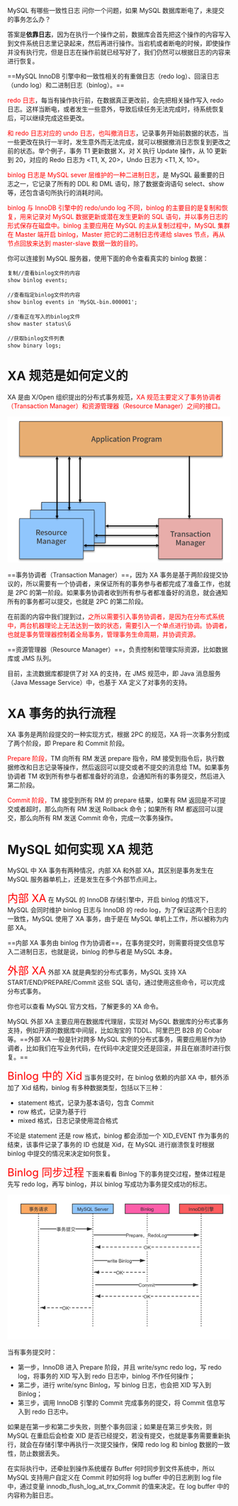 MySQL 有哪些一致性日志
问你一个问题，如果 MySQL 数据库断电了，未提交的事务怎么办？

答案是**依靠日志**，因为在执行一个操作之前，数据库会首先把这个操作的内容写入到文件系统日志里记录起来，然后再进行操作。当宕机或者断电的时候，即使操作并没有执行完，但是日志在操作前就已经写好了，我们仍然可以根据日志的内容来进行恢复。

==MySQL InnoDB 引擎中和一致性相关的有重做日志（redo log）、回滚日志（undo log）和二进制日志（binlog）。==

<font color=red>redo 日志</font>，每当有操作执行前，在数据真正更改前，会先把相关操作写入 redo 日志。这样当断电，或者发生一些意外，导致后续任务无法完成时，待系统恢复后，可以继续完成这些更改。

<font color=red>和 redo 日志对应的 undo 日志，也叫撤消日志</font>，记录事务开始前数据的状态，当一些更改在执行一半时，发生意外而无法完成，就可以根据撤消日志恢复到更改之前的状态。举个例子，事务 T1 更新数据 X，对 X 执行 Update 操作，从 10 更新到 20，对应的 Redo 日志为 <T1, X, 20>，Undo 日志为 <T1, X, 10>。

<font color=red>binlog 日志是 MySQL sever 层维护的一种二进制日志</font>，是 MySQL 最重要的日志之一，它记录了所有的 DDL 和 DML 语句，除了数据查询语句 select、show 等，还包含语句所执行的消耗时间。

<font color=red>binlog 与 InnoDB 引擎中的 redo/undo log 不同，binlog 的主要目的是复制和恢复，用来记录对 MySQL 数据更新或潜在发生更新的 SQL 语句，并以事务日志的形式保存在磁盘中。binlog 主要应用在 MySQL 的主从复制过程中，MySQL 集群在 Master 端开启 binlog，Master 把它的二进制日志传递给 slaves 节点，再从节点回放来达到 master-slave 数据一致的目的。</font>

你可以连接到 MySQL 服务器，使用下面的命令查看真实的 binlog 数据：

```
复制//查看binlog文件的内容
show binlog events;

//查看指定binlog文件的内容
show binlog events in 'MySQL-bin.000001';

//查看正在写入的binlog文件
show master status\G

//获取binlog文件列表
show binary logs;
```



# XA 规范是如何定义的
XA 是由 X/Open 组织提出的分布式事务规范，<font color=red>XA 规范主要定义了事务协调者（Transaction Manager）和资源管理器（Resource Manager）之间的接口。</font>

![image-20200531195101965](XA事务/image-20200531195101965.png)

==事务协调者（Transaction Manager）==，因为 XA 事务是基于两阶段提交协议的，所以需要有一个协调者，来保证所有的事务参与者都完成了准备工作，也就是 2PC 的第一阶段。如果事务协调者收到所有参与者都准备好的消息，就会通知所有的事务都可以提交，也就是 2PC 的第二阶段。

在前面的内容中我们提到过，<font color=red>之所以需要引入事务协调者，是因为在分布式系统中，两台机器理论上无法达到一致的状态，需要引入一个单点进行协调。协调者，也就是事务管理器控制着全局事务，管理事务生命周期，并协调资源。</font>

==资源管理器（Resource Manager）==，负责控制和管理实际资源，比如数据库或 JMS 队列。

目前，主流数据库都提供了对 XA 的支持，在 JMS 规范中，即 Java 消息服务（Java Message Service）中，也基于 XA 定义了对事务的支持。

# XA 事务的执行流程
XA 事务是两阶段提交的一种实现方式，根据 2PC 的规范，XA 将一次事务分割成了两个阶段，即 Prepare 和 Commit 阶段。

<font color=red>Prepare 阶段，</font>TM 向所有 RM 发送 prepare 指令，RM 接受到指令后，执行数据修改和日志记录等操作，然后返回可以提交或者不提交的消息给 TM。如果事务协调者 TM 收到所有参与者都准备好的消息，会通知所有的事务提交，然后进入第二阶段。

<font color=red>Commit 阶段，</font>TM 接受到所有 RM 的 prepare 结果，如果有 RM 返回是不可提交或者超时，那么向所有 RM 发送 Rollback 命令；如果所有 RM 都返回可以提交，那么向所有 RM 发送 Commit 命令，完成一次事务操作。

# MySQL 如何实现 XA 规范
MySQL 中 XA 事务有两种情况，内部 XA 和外部 XA，其区别是事务发生在 MySQL 服务器单机上，还是发生在多个外部节点间上。

<font color=red size=5x>内部 XA</font>
在 MySQL 的 InnoDB 存储引擎中，开启 binlog 的情况下，MySQL 会同时维护 binlog 日志与 InnoDB 的 redo log，为了保证这两个日志的一致性，MySQL 使用了 XA 事务，由于是在 MySQL 单机上工作，所以被称为内部 XA。

==内部 XA 事务由 binlog 作为协调者==，在事务提交时，则需要将提交信息写入二进制日志，也就是说，binlog 的参与者是 MySQL 本身。

<font color=red size=5x>外部 XA</font>
外部 XA 就是典型的分布式事务，MySQL 支持 XA START/END/PREPARE/Commit 这些 SQL 语句，通过使用这些命令，可以完成分布式事务。

你也可以查看 MySQL 官方文档，了解更多的 XA 命令。

MySQL 外部 XA 主要应用在数据库代理层，实现对 MySQL 数据库的分布式事务支持，例如开源的数据库中间层，比如淘宝的 TDDL、阿里巴巴 B2B 的 Cobar 等。==外部 XA 一般是针对跨多 MySQL 实例的分布式事务，需要应用层作为协调者，比如我们在写业务代码，在代码中决定提交还是回滚，并且在崩溃时进行恢复。==

<font color=red size=5x>Binlog 中的 Xid</font>
当事务提交时，在 binlog 依赖的内部 XA 中，额外添加了 Xid 结构，binlog 有多种数据类型，包括以下三种：

- statement 格式，记录为基本语句，包含 Commit
- row 格式，记录为基于行
- mixed 格式，日志记录使用混合格式

不论是 statement 还是 row 格式，binlog 都会添加一个 XID_EVENT 作为事务的结束，该事件记录了事务的 ID 也就是 Xid，在 MySQL 进行崩溃恢复时根据 binlog 中提交的情况来决定如何恢复。

<font color=red size=5x>Binlog 同步过程</font>
下面来看看 Binlog 下的事务提交过程，整体过程是先写 redo log，再写 binlog，并以 binlog 写成功为事务提交成功的标志。

![image-20200531195637701](XA事务/image-20200531195637701.png)

当有事务提交时：

- 第一步，InnoDB 进入 Prepare 阶段，并且 write/sync redo log，写 redo log，将事务的 XID 写入到 redo 日志中，binlog 不作任何操作；
- 第二步，进行 write/sync Binlog，写 binlog 日志，也会把 XID 写入到 Binlog；
- 第三步，调用 InnoDB 引擎的 Commit 完成事务的提交，将 Commit 信息写入到 redo 日志中。

如果是在第一步和第二步失败，则整个事务回滚；如果是在第三步失败，则 MySQL 在重启后会检查 XID 是否已经提交，若没有提交，也就是事务需要重新执行，就会在存储引擎中再执行一次提交操作，保障 redo log 和 binlog 数据的一致性，防止数据丢失。

在实际执行中，还牵扯到操作系统缓存 Buffer 何时同步到文件系统中，所以 MySQL 支持用户自定义在 Commit 时如何将 log buffer 中的日志刷到 log file 中，通过变量 innodb_flush_log_at_trx_Commit 的值来决定。在 log buffer 中的内容称为脏日志。